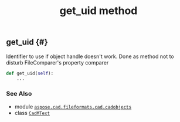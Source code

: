 ﻿---
title: get_uid method
second_title: Aspose.CAD for Python via .NET API References
description: 
type: docs
weight: 20
url: /python-net/aspose.cad.fileformats.cad.cadobjects/cadmtext/get_uid/
is_root: false
---

## get_uid {#}

Identifier to use if object handle doesn't work. Done as method not to disturb FileComparer's property comparer



```python
def get_uid(self):
    ...
```





### See Also
* module [`aspose.cad.fileformats.cad.cadobjects`](../../)
* class [`CadMText`](/cad/python-net/aspose.cad.fileformats.cad.cadobjects/cadmtext)
